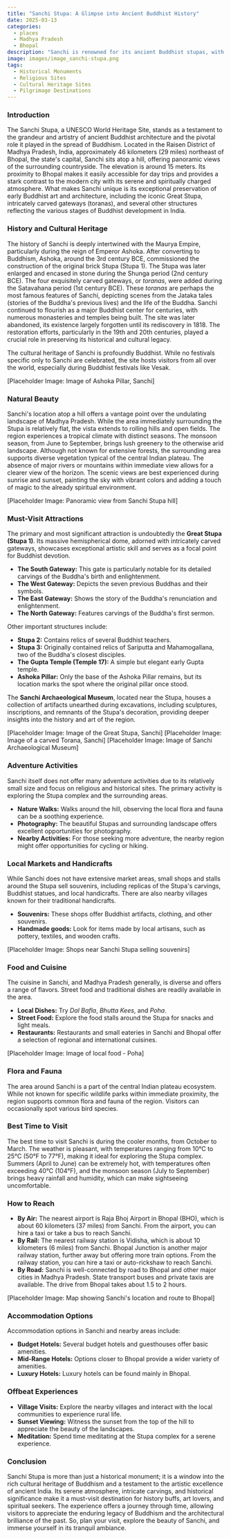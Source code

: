 ```yaml
---
title: "Sanchi Stupa: A Glimpse into Ancient Buddhist History"
date: 2025-03-13
categories:
  - places
  - Madhya Pradesh
  - Bhopal
description: "Sanchi is renowned for its ancient Buddhist stupas, with the Great Stupa (Sanchi Stupa) being the most iconic. Constructed during the Mauryan period under Ashoka's reign, it stands as a testament to India's rich Buddhist heritage and is a UNESCO World Heritage Site located near Bhopal in Madhya Pradesh."
image: images/image_sanchi-stupa.png
tags: 
  - Historical Monuments
  - Religious Sites
  - Cultural Heritage Sites
  - Pilgrimage Destinations
---
```



### **Introduction**

The Sanchi Stupa, a UNESCO World Heritage Site, stands as a testament to the grandeur and artistry of ancient Buddhist architecture and the pivotal role it played in the spread of Buddhism. Located in the Raisen District of Madhya Pradesh, India, approximately 46 kilometers (29 miles) northeast of Bhopal, the state's capital, Sanchi sits atop a hill, offering panoramic views of the surrounding countryside. The elevation is around 15 meters. Its proximity to Bhopal makes it easily accessible for day trips and provides a stark contrast to the modern city with its serene and spiritually charged atmosphere. What makes Sanchi unique is its exceptional preservation of early Buddhist art and architecture, including the iconic Great Stupa, intricately carved gateways (toranas), and several other structures reflecting the various stages of Buddhist development in India.

### **History and Cultural Heritage**

The history of Sanchi is deeply intertwined with the Maurya Empire, particularly during the reign of Emperor Ashoka. After converting to Buddhism, Ashoka, around the 3rd century BCE, commissioned the construction of the original brick Stupa (Stupa 1). The Stupa was later enlarged and encased in stone during the Shunga period (2nd century BCE). The four exquisitely carved gateways, or *toranas*, were added during the Satavahana period (1st century BCE). These *toranas* are perhaps the most famous features of Sanchi, depicting scenes from the Jataka tales (stories of the Buddha's previous lives) and the life of the Buddha. Sanchi continued to flourish as a major Buddhist center for centuries, with numerous monasteries and temples being built. The site was later abandoned, its existence largely forgotten until its rediscovery in 1818. The restoration efforts, particularly in the 19th and 20th centuries, played a crucial role in preserving its historical and cultural legacy.

The cultural heritage of Sanchi is profoundly Buddhist. While no festivals specific only to Sanchi are celebrated, the site hosts visitors from all over the world, especially during Buddhist festivals like Vesak.

[Placeholder Image: Image of Ashoka Pillar, Sanchi]

### **Natural Beauty**

Sanchi's location atop a hill offers a vantage point over the undulating landscape of Madhya Pradesh. While the area immediately surrounding the Stupa is relatively flat, the vista extends to rolling hills and open fields. The region experiences a tropical climate with distinct seasons. The monsoon season, from June to September, brings lush greenery to the otherwise arid landscape. Although not known for extensive forests, the surrounding area supports diverse vegetation typical of the central Indian plateau. The absence of major rivers or mountains within immediate view allows for a clearer view of the horizon. The scenic views are best experienced during sunrise and sunset, painting the sky with vibrant colors and adding a touch of magic to the already spiritual environment.

[Placeholder Image: Panoramic view from Sanchi Stupa hill]

### **Must-Visit Attractions**

The primary and most significant attraction is undoubtedly the **Great Stupa (Stupa 1)**. Its massive hemispherical dome, adorned with intricately carved gateways, showcases exceptional artistic skill and serves as a focal point for Buddhist devotion.
*   **The South Gateway:** This gate is particularly notable for its detailed carvings of the Buddha's birth and enlightenment.
*   **The West Gateway:** Depicts the seven previous Buddhas and their symbols.
*   **The East Gateway:** Shows the story of the Buddha's renunciation and enlightenment.
*   **The North Gateway:** Features carvings of the Buddha's first sermon.

Other important structures include:
*   **Stupa 2:** Contains relics of several Buddhist teachers.
*   **Stupa 3:** Originally contained relics of Sariputta and Mahamogallana, two of the Buddha's closest disciples.
*   **The Gupta Temple (Temple 17):** A simple but elegant early Gupta temple.
*   **Ashoka Pillar:** Only the base of the Ashoka Pillar remains, but its location marks the spot where the original pillar once stood.

The **Sanchi Archaeological Museum**, located near the Stupa, houses a collection of artifacts unearthed during excavations, including sculptures, inscriptions, and remnants of the Stupa's decoration, providing deeper insights into the history and art of the region.

[Placeholder Image: Image of the Great Stupa, Sanchi]
[Placeholder Image: Image of a carved Torana, Sanchi]
[Placeholder Image: Image of Sanchi Archaeological Museum]

### **Adventure Activities**

Sanchi itself does not offer many adventure activities due to its relatively small size and focus on religious and historical sites. The primary activity is exploring the Stupa complex and the surrounding areas.

*   **Nature Walks:** Walks around the hill, observing the local flora and fauna can be a soothing experience.
*   **Photography:** The beautiful Stupas and surrounding landscape offers excellent opportunities for photography.
*   **Nearby Activities:** For those seeking more adventure, the nearby region might offer opportunities for cycling or hiking.

### **Local Markets and Handicrafts**

While Sanchi does not have extensive market areas, small shops and stalls around the Stupa sell souvenirs, including replicas of the Stupa's carvings, Buddhist statues, and local handicrafts. There are also nearby villages known for their traditional handicrafts.

*   **Souvenirs:** These shops offer Buddhist artifacts, clothing, and other souvenirs.
*   **Handmade goods:** Look for items made by local artisans, such as pottery, textiles, and wooden crafts.

[Placeholder Image: Shops near Sanchi Stupa selling souvenirs]

### **Food and Cuisine**

The cuisine in Sanchi, and Madhya Pradesh generally, is diverse and offers a range of flavors. Street food and traditional dishes are readily available in the area.

*   **Local Dishes:** Try *Dal Bafla*, *Bhutta Kees*, and *Poha*.
*   **Street Food:** Explore the food stalls around the Stupa for snacks and light meals.
*   **Restaurants:** Restaurants and small eateries in Sanchi and Bhopal offer a selection of regional and international cuisines.

[Placeholder Image: Image of local food - Poha]

### **Flora and Fauna**

The area around Sanchi is a part of the central Indian plateau ecosystem. While not known for specific wildlife parks within immediate proximity, the region supports common flora and fauna of the region. Visitors can occasionally spot various bird species.

### **Best Time to Visit**

The best time to visit Sanchi is during the cooler months, from October to March. The weather is pleasant, with temperatures ranging from 10°C to 25°C (50°F to 77°F), making it ideal for exploring the Stupa complex. Summers (April to June) can be extremely hot, with temperatures often exceeding 40°C (104°F), and the monsoon season (July to September) brings heavy rainfall and humidity, which can make sightseeing uncomfortable.

### **How to Reach**

*   **By Air:** The nearest airport is Raja Bhoj Airport in Bhopal (BHO), which is about 60 kilometers (37 miles) from Sanchi. From the airport, you can hire a taxi or take a bus to reach Sanchi.
*   **By Rail:** The nearest railway station is Vidisha, which is about 10 kilometers (6 miles) from Sanchi. Bhopal Junction is another major railway station, further away but offering more train options. From the railway station, you can hire a taxi or auto-rickshaw to reach Sanchi.
*   **By Road:** Sanchi is well-connected by road to Bhopal and other major cities in Madhya Pradesh. State transport buses and private taxis are available. The drive from Bhopal takes about 1.5 to 2 hours.

[Placeholder Image: Map showing Sanchi's location and route to Bhopal]

### **Accommodation Options**

Accommodation options in Sanchi and nearby areas include:

*   **Budget Hotels:** Several budget hotels and guesthouses offer basic amenities.
*   **Mid-Range Hotels:** Options closer to Bhopal provide a wider variety of amenities.
*   **Luxury Hotels:** Luxury hotels can be found mainly in Bhopal.

### **Offbeat Experiences**

*   **Village Visits:** Explore the nearby villages and interact with the local communities to experience rural life.
*   **Sunset Viewing:** Witness the sunset from the top of the hill to appreciate the beauty of the landscapes.
*   **Meditation:** Spend time meditating at the Stupa complex for a serene experience.

### **Conclusion**

Sanchi Stupa is more than just a historical monument; it is a window into the rich cultural heritage of Buddhism and a testament to the artistic excellence of ancient India. Its serene atmosphere, intricate carvings, and historical significance make it a must-visit destination for history buffs, art lovers, and spiritual seekers. The experience offers a journey through time, allowing visitors to appreciate the enduring legacy of Buddhism and the architectural brilliance of the past. So, plan your visit, explore the beauty of Sanchi, and immerse yourself in its tranquil ambiance.


